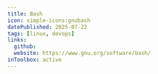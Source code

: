 ```yaml
---
title: Bash
icon: simple-icons:gnubash
datePublished: 2025-07-22
tags: [linux, devops]
links:
  github:
  website: https://www.gnu.org/software/bash/
inToolbox: active
---
```

